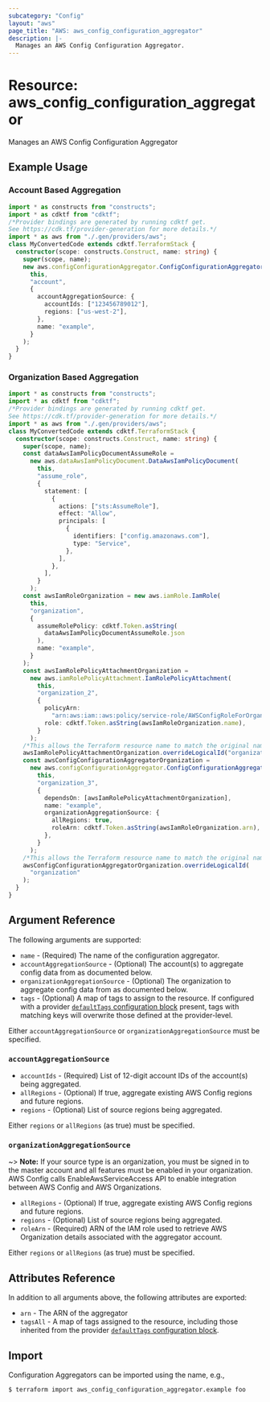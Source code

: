 ```yaml
---
subcategory: "Config"
layout: "aws"
page_title: "AWS: aws_config_configuration_aggregator"
description: |-
  Manages an AWS Config Configuration Aggregator.
---
```


# Resource: aws_config_configuration_aggregator

Manages an AWS Config Configuration Aggregator

## Example Usage

### Account Based Aggregation

```typescript
import * as constructs from "constructs";
import * as cdktf from "cdktf";
/*Provider bindings are generated by running cdktf get.
See https://cdk.tf/provider-generation for more details.*/
import * as aws from "./.gen/providers/aws";
class MyConvertedCode extends cdktf.TerraformStack {
  constructor(scope: constructs.Construct, name: string) {
    super(scope, name);
    new aws.configConfigurationAggregator.ConfigConfigurationAggregator(
      this,
      "account",
      {
        accountAggregationSource: {
          accountIds: ["123456789012"],
          regions: ["us-west-2"],
        },
        name: "example",
      }
    );
  }
}

```

### Organization Based Aggregation

```typescript
import * as constructs from "constructs";
import * as cdktf from "cdktf";
/*Provider bindings are generated by running cdktf get.
See https://cdk.tf/provider-generation for more details.*/
import * as aws from "./.gen/providers/aws";
class MyConvertedCode extends cdktf.TerraformStack {
  constructor(scope: constructs.Construct, name: string) {
    super(scope, name);
    const dataAwsIamPolicyDocumentAssumeRole =
      new aws.dataAwsIamPolicyDocument.DataAwsIamPolicyDocument(
        this,
        "assume_role",
        {
          statement: [
            {
              actions: ["sts:AssumeRole"],
              effect: "Allow",
              principals: [
                {
                  identifiers: ["config.amazonaws.com"],
                  type: "Service",
                },
              ],
            },
          ],
        }
      );
    const awsIamRoleOrganization = new aws.iamRole.IamRole(
      this,
      "organization",
      {
        assumeRolePolicy: cdktf.Token.asString(
          dataAwsIamPolicyDocumentAssumeRole.json
        ),
        name: "example",
      }
    );
    const awsIamRolePolicyAttachmentOrganization =
      new aws.iamRolePolicyAttachment.IamRolePolicyAttachment(
        this,
        "organization_2",
        {
          policyArn:
            "arn:aws:iam::aws:policy/service-role/AWSConfigRoleForOrganizations",
          role: cdktf.Token.asString(awsIamRoleOrganization.name),
        }
      );
    /*This allows the Terraform resource name to match the original name. You can remove the call if you don't need them to match.*/
    awsIamRolePolicyAttachmentOrganization.overrideLogicalId("organization");
    const awsConfigConfigurationAggregatorOrganization =
      new aws.configConfigurationAggregator.ConfigConfigurationAggregator(
        this,
        "organization_3",
        {
          dependsOn: [awsIamRolePolicyAttachmentOrganization],
          name: "example",
          organizationAggregationSource: {
            allRegions: true,
            roleArn: cdktf.Token.asString(awsIamRoleOrganization.arn),
          },
        }
      );
    /*This allows the Terraform resource name to match the original name. You can remove the call if you don't need them to match.*/
    awsConfigConfigurationAggregatorOrganization.overrideLogicalId(
      "organization"
    );
  }
}

```

## Argument Reference

The following arguments are supported:

* `name` - (Required) The name of the configuration aggregator.
* `accountAggregationSource` - (Optional) The account(s) to aggregate config data from as documented below.
* `organizationAggregationSource` - (Optional) The organization to aggregate config data from as documented below.
* `tags` - (Optional) A map of tags to assign to the resource. If configured with a provider [`defaultTags` configuration block](https://registry.terraform.io/providers/hashicorp/aws/latest/docs#default_tags-configuration-block) present, tags with matching keys will overwrite those defined at the provider-level.

Either `accountAggregationSource` or `organizationAggregationSource` must be specified.

### `accountAggregationSource`

* `accountIds` - (Required) List of 12-digit account IDs of the account(s) being aggregated.
* `allRegions` - (Optional) If true, aggregate existing AWS Config regions and future regions.
* `regions` - (Optional) List of source regions being aggregated.

Either `regions` or `allRegions` (as true) must be specified.

### `organizationAggregationSource`

~> **Note:** If your source type is an organization, you must be signed in to the master account and all features must be enabled in your organization. AWS Config calls EnableAwsServiceAccess API to enable integration between AWS Config and AWS Organizations.

* `allRegions` - (Optional) If true, aggregate existing AWS Config regions and future regions.
* `regions` - (Optional) List of source regions being aggregated.
* `roleArn` - (Required) ARN of the IAM role used to retrieve AWS Organization details associated with the aggregator account.

Either `regions` or `allRegions` (as true) must be specified.

## Attributes Reference

In addition to all arguments above, the following attributes are exported:

* `arn` - The ARN of the aggregator
* `tagsAll` - A map of tags assigned to the resource, including those inherited from the provider [`defaultTags` configuration block](https://registry.terraform.io/providers/hashicorp/aws/latest/docs#default_tags-configuration-block).

## Import

Configuration Aggregators can be imported using the name, e.g.,

```
$ terraform import aws_config_configuration_aggregator.example foo
```

<!-- cache-key: cdktf-0.17.0-pre.15 input-0199389864553a133b91e3a45cdbfb8d5f7fd254c1c70b1768c5da8206f9869e -->